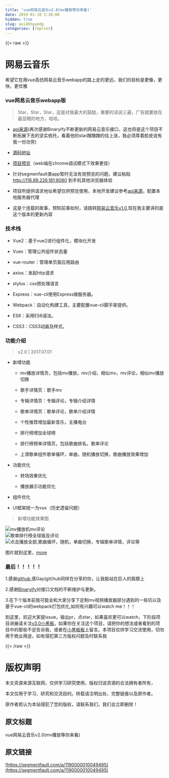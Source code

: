 ```yaml
---
title: 'vue网易云音乐v2.0(mv播放等你来看)' 
date: 2019-01-10 2:30:08
hidden: true
slug: axi45hyyedg
categories: [reprint]
---
```


{{< raw >}}

                    
<h1 id="articleHeader0">网易云音乐</h1>
<p>希望它在用vue高仿网易云音乐webapp的路上走的更远，我们的目标是更像，更快，更优雅</p>
<h3 id="articleHeader1">vue网易云音乐webapp版</h3>
<blockquote><p>Star，Star，Star，这是对我最大的鼓励，重要的话说三遍，广告就要放在最显眼的地方，哈哈。</p></blockquote>
<ul>
<li><p><a href="https://github.com/Binaryify/NeteaseCloudMusicApi" rel="nofollow noreferrer" target="_blank">api来源</a>(再次感谢Binaryify不断更新的网易云音乐接口，这也将是这个项目不断拓展下去的坚实依托，看着他的star蹭蹭蹭的往上涨，我必须厚着脸皮说有我一份功劳)</p></li>
<li><p><a href="https://github.com/ddqre12345/vue-music" rel="nofollow noreferrer" target="_blank">源码地址</a></p></li>
<li><p><a href="http://118.89.226.181:8080" rel="nofollow noreferrer" target="_blank">项目预览</a>（web端在chrome调试模式下效果更佳）</p></li>
<li><p>针对segmenfault类app暂时无法有效预览的问题，建议粘贴 <a href="http://118.89.226.181:8080" rel="nofollow noreferrer" target="_blank">http://118.89.226.181:8080</a> 到手机其他浏览器体验</p></li>
<li><p>项目所提供请求地址希望仅供预览使用，本地开发建议参考<a href="https://github.com/Binaryify/NeteaseCloudMusicApi" rel="nofollow noreferrer" target="_blank">api来源</a>，配置本地服务器代理</p></li>
<li><p>这是个连载的故事，预知前事如何，请跳转<a href="https://segmentfault.com/a/1190000009339117?_ea=2099626">网易云音乐v1.0</a>,现在我主要讲的是这个版本的更新内容</p></li>
</ul>
<h3 id="articleHeader2">技术栈</h3>
<ul>
<li><p>Vue2：基于vue2进行组件化，模块化开发</p></li>
<li><p>Vuex：管理公共组件状态量</p></li>
<li><p>vue-router：管理单页面应用路由</p></li>
<li><p>axios：发起http请求</p></li>
<li><p>stylus：css预处理语言</p></li>
<li><p>Express：vue-cli使用Express做服务器。</p></li>
<li><p>Webpack：自动化构建工具，主要配置vue-cli脚手架提供。</p></li>
<li><p>ES6：采用ES6语法。</p></li>
<li><p>CSS3：CSS3动画及样式。</p></li>
</ul>
<h3 id="articleHeader3">功能介绍</h3>
<blockquote><p>v2.0 | 2017.07.01</p></blockquote>
<ul>
<li>
<p>新增功能</p>
<ul>
<li><p>mv播放详情页，包括mv播放，mv介绍，相似mv，mv评论，相似mv播放切换</p></li>
<li><p>歌手详情页：歌手mv</p></li>
<li><p>专辑详情页：专辑评论，专辑介绍详情</p></li>
<li><p>歌单详情页：歌单评论，歌单介绍详情</p></li>
<li><p>个性推荐增加最新音乐，主播电台</p></li>
<li><p>排行榜增加全球榜</p></li>
<li><p>排行榜榜单详情页，包括歌曲排名，歌单评论</p></li>
<li><p>上滑歌单组件歌单循环，单曲，随机播放切换，歌曲播放效果增加</p></li>
</ul>
</li>
<li>
<p>功能优化</p>
<ul>
<li><p>转场效果优化</p></li>
<li><p>播放展示功能优化</p></li>
</ul>
</li>
<li><p>组件优化</p></li>
<li><p>UI框架统一为vux（历史遗留问题）</p></li>
</ul>
<blockquote><p>新增功能效果图</p></blockquote>
<p><span class="img-wrap"><img data-src="/img/remote/1460000010049502" src="https://static.alili.tech/img/remote/1460000010049502" alt="mv播放机mv评论" title="mv播放机mv评论" style="cursor: pointer;"></span><br><span class="img-wrap"><img data-src="/img/remote/1460000010049503?w=401&amp;h=739" src="https://static.alili.tech/img/remote/1460000010049503?w=401&amp;h=739" alt="歌单排行榜全球版及评论" title="歌单排行榜全球版及评论" style="cursor: pointer;"></span><br><span class="img-wrap"><img data-src="/img/remote/1460000010049504?w=401&amp;h=739" src="https://static.alili.tech/img/remote/1460000010049504?w=401&amp;h=739" alt="点击播放全部,歌曲循环，随机，单曲切换，专辑歌单详情，评论等" title="点击播放全部,歌曲循环，随机，单曲切换，专辑歌单详情，评论等" style="cursor: pointer;"></span></p>
<p>图片就到这里，<a href="http://118.89.226.181:8080" rel="nofollow noreferrer" target="_blank">more</a></p>
<h3 id="articleHeader4">最后！！！！！</h3>
<p>1.感谢<a href="https://github.com/" rel="nofollow noreferrer" target="_blank">github</a>,感Gay(git)hub同样在分享的你，让我能站在巨人的肩膀上</p>
<p>2.感谢<a href="https://github.com/Binaryify" rel="nofollow noreferrer" target="_blank">Binaryify</a>对接口文档的不断维护与更新。</p>
<p>3.在下个版本前我可能会和大家分享下定制mv视频播放器部分遇到的一些坑以及基于vue-cli的webpack打包优化,如何有兴趣可以watch me！！！</p>
<p>到这里，欢迎大家提issue，输出pr，点star，如果喜欢更可以watch，下阶段项目进展请关注<a href="https://github.com/ddqre12345/vue-music/projects/2" rel="nofollow noreferrer" target="_blank">v3.0小黑板</a>，如果你在关注这个项目，请把你的想法或者看到的项目中的那些不足告诉我，或者在<a href="https://github.com/ddqre12345/vue-music/projects?query=is%3Aopen" rel="nofollow noreferrer" target="_blank">小黑板板</a>上留言。本项目仅供学习交流使用，切勿用于商业用途，如有侵犯第三方版权问题及时联系我</p>

                
{{< /raw >}}

# 版权声明
本文资源来源互联网，仅供学习研究使用，版权归该资源的合法拥有者所有，

本文仅用于学习、研究和交流目的。转载请注明出处、完整链接以及原作者。

原作者若认为本站侵犯了您的版权，请联系我们，我们会立即删除！

## 原文标题
vue网易云音乐v2.0(mv播放等你来看)

## 原文链接
[https://segmentfault.com/a/1190000010049495](https://segmentfault.com/a/1190000010049495)

